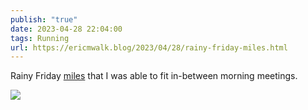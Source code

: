 ```yaml
---
publish: "true"
date: 2023-04-28 22:04:00
tags: Running
url: https://ericmwalk.blog/2023/04/28/rainy-friday-miles.html
---
```


Rainy Friday [miles](http://www.strava.com/activities/8972794223) that I was able to fit in-between morning meetings.

![](https://ericmwalk.blog/uploads/2023/9866d0ad84.jpg)